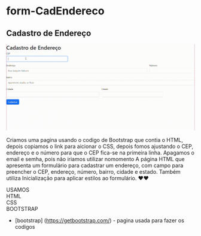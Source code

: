 # form-CadEndereco
## Cadastro de Endereço

![image info](img/gifcadastro.gif)

Criamos uma pagina usando o codigo de Bootstrap que contia o HTML, depois copiamos o link para aicionar o CSS, depois fomos ajustando o CEP, endereço e o número para que o CEP fica-se na primeira linha. Apagamos o email e semha, pois não iriamos utilizar nomomento
A página HTML que apresenta um formulário para cadastrar um endereço, com campo para preencher o CEP, endereço, número, bairro, cidade e estado. Também utiliza Inicialização para aplicar estilos ao formulário. ❤️❤️

USAMOS  
HTML  
CSS  
BOOTSTRAP  

* [bootstrap] (https://getbootstrap.com/) - pagina usada para fazer os codigos